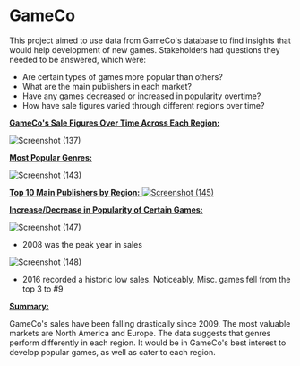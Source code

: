 # **GameCo**

This project aimed to use data from GameCo's database to find insights that would help development of new games. Stakeholders had questions they needed to be answered, which were:

- Are certain types of games more popular than others?
- What are the main publishers  in each market?
- Have any games decreased or increased in popularity overtime?
- How have sale figures varied through different regions over time? 


<ins>**GameCo's Sale Figures Over Time Across Each Region:**<ins/>

![Screenshot (137)](https://user-images.githubusercontent.com/93872864/142053392-880b758b-3439-45ea-815f-73f63326fa31.png)


<ins>**Most Popular Genres:**<ins/>

![Screenshot (143)](https://user-images.githubusercontent.com/93872864/142055763-14a0130d-f4d3-4e56-9ebc-0e633d75f02f.png)



<ins>**Top 10 Main Publishers by Region:**<ins/>
![Screenshot (145)](https://user-images.githubusercontent.com/93872864/142057456-23845728-b939-459c-9a4f-98c235fcff34.png)
  
 <ins>**Increase/Decrease in Popularity of Certain Games:**<ins/>
   
   ![Screenshot (147)](https://user-images.githubusercontent.com/93872864/142096499-ce14b28f-ef5f-4674-9f3a-adbf6fc0d3e1.png)

   - 2008 was the peak year in sales
   

   ![Screenshot (148)](https://user-images.githubusercontent.com/93872864/142096770-ff5f623d-da43-4e82-b3f7-f1afa79e9bb1.png)

   - 2016 recorded a historic low sales. Noticeably, Misc. games fell from the top 3 to #9
 
   
<ins>**Summary:**<ins/>
  
GameCo's sales have been falling drastically since 2009. The most valuable markets are North America and Europe. The data suggests that genres perform differently in each region. It would be in GameCo's best interest to develop popular games, as well as cater to each region.
   
 






